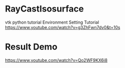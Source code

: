 # RayCastIsosurface
 vtk python tutorial Environment Setting Tutorial https://www.youtube.com/watch?v=g3ZhFwn7dv0&t=10s
# Result Demo
https://www.youtube.com/watch?v=Qo2WF9KX6i8
